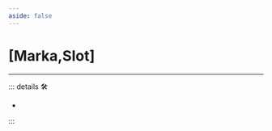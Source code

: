 ```yaml
---
aside: false
---
```

# <py>[Marka,Slot]</py>

---

<!-- =================================================== -->
<!-- =================================================== -->
<!-- =================================================== -->
<!-- =================================================== -->
<!-- =================================================== -->
::: details 🛠

-

:::

